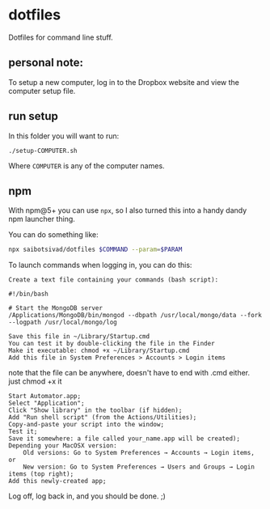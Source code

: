 # dotfiles

Dotfiles for command line stuff.

## personal note:

To setup a new computer, log in to the Dropbox website and view the computer setup file.

## run setup

In this folder you will want to run:

    ./setup-COMPUTER.sh

Where `COMPUTER` is any of the computer names.

## npm

With npm@5+ you can use `npx`, so I also turned this into a handy dandy npm launcher thing.

You can do something like:

```sh
npx saibotsivad/dotfiles $COMMAND --param=$PARAM
```















To launch commands when logging in, you can do this:

    Create a text file containing your commands (bash script):

    #!/bin/bash

    # Start the MongoDB server
    /Applications/MongoDB/bin/mongod --dbpath /usr/local/mongo/data --fork --logpath /usr/local/mongo/log

    Save this file in ~/Library/Startup.cmd
    You can test it by double-clicking the file in the Finder
    Make it executable: chmod +x ~/Library/Startup.cmd
    Add this file in System Preferences > Accounts > Login items

note that the file can be anywhere, doesn't have to end with .cmd either. just chmod +x it














    Start Automator.app;
    Select "Application";
    Click "Show library" in the toolbar (if hidden);
    Add "Run shell script" (from the Actions/Utilities);
    Copy-and-paste your script into the window;
    Test it;
    Save it somewhere: a file called your_name.app will be created);
    Depending your MacOSX version:
        Old versions: Go to System Preferences → Accounts → Login items, or
        New version: Go to System Preferences → Users and Groups → Login items (top right);
    Add this newly-created app;

Log off, log back in, and you should be done. ;)